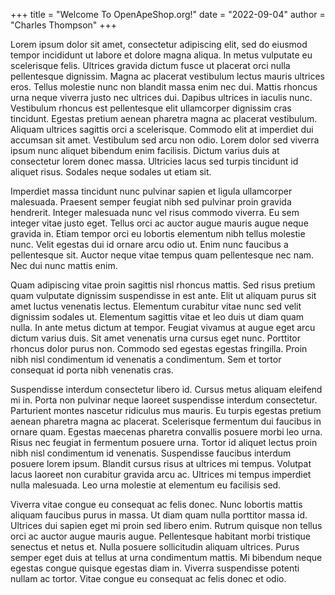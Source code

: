 +++
title = "Welcome To OpenApeShop.org!"
date = "2022-09-04"
author = "Charles Thompson"
+++

Lorem ipsum dolor sit amet, consectetur adipiscing elit, sed do eiusmod tempor incididunt ut labore et dolore magna aliqua. In metus vulputate eu scelerisque felis. Ultrices gravida dictum fusce ut placerat orci nulla pellentesque dignissim. Magna ac placerat vestibulum lectus mauris ultrices eros. Tellus molestie nunc non blandit massa enim nec dui. Mattis rhoncus urna neque viverra justo nec ultrices dui. Dapibus ultrices in iaculis nunc. Vestibulum rhoncus est pellentesque elit ullamcorper dignissim cras tincidunt. Egestas pretium aenean pharetra magna ac placerat vestibulum. Aliquam ultrices sagittis orci a scelerisque. Commodo elit at imperdiet dui accumsan sit amet. Vestibulum sed arcu non odio. Lorem dolor sed viverra ipsum nunc aliquet bibendum enim facilisis. Dictum varius duis at consectetur lorem donec massa. Ultricies lacus sed turpis tincidunt id aliquet risus. Sodales neque sodales ut etiam sit.

Imperdiet massa tincidunt nunc pulvinar sapien et ligula ullamcorper malesuada. Praesent semper feugiat nibh sed pulvinar proin gravida hendrerit. Integer malesuada nunc vel risus commodo viverra. Eu sem integer vitae justo eget. Tellus orci ac auctor augue mauris augue neque gravida in. Etiam tempor orci eu lobortis elementum nibh tellus molestie nunc. Velit egestas dui id ornare arcu odio ut. Enim nunc faucibus a pellentesque sit. Auctor neque vitae tempus quam pellentesque nec nam. Nec dui nunc mattis enim.

Quam adipiscing vitae proin sagittis nisl rhoncus mattis. Sed risus pretium quam vulputate dignissim suspendisse in est ante. Elit ut aliquam purus sit amet luctus venenatis lectus. Elementum curabitur vitae nunc sed velit dignissim sodales ut. Elementum sagittis vitae et leo duis ut diam quam nulla. In ante metus dictum at tempor. Feugiat vivamus at augue eget arcu dictum varius duis. Sit amet venenatis urna cursus eget nunc. Porttitor rhoncus dolor purus non. Commodo sed egestas egestas fringilla. Proin nibh nisl condimentum id venenatis a condimentum. Sem et tortor consequat id porta nibh venenatis cras.

Suspendisse interdum consectetur libero id. Cursus metus aliquam eleifend mi in. Porta non pulvinar neque laoreet suspendisse interdum consectetur. Parturient montes nascetur ridiculus mus mauris. Eu turpis egestas pretium aenean pharetra magna ac placerat. Scelerisque fermentum dui faucibus in ornare quam. Egestas maecenas pharetra convallis posuere morbi leo urna. Risus nec feugiat in fermentum posuere urna. Tortor id aliquet lectus proin nibh nisl condimentum id venenatis. Suspendisse faucibus interdum posuere lorem ipsum. Blandit cursus risus at ultrices mi tempus. Volutpat lacus laoreet non curabitur gravida arcu ac. Ultrices mi tempus imperdiet nulla malesuada. Leo urna molestie at elementum eu facilisis sed.

Viverra vitae congue eu consequat ac felis donec. Nunc lobortis mattis aliquam faucibus purus in massa. Ut diam quam nulla porttitor massa id. Ultrices dui sapien eget mi proin sed libero enim. Rutrum quisque non tellus orci ac auctor augue mauris augue. Pellentesque habitant morbi tristique senectus et netus et. Nulla posuere sollicitudin aliquam ultrices. Purus semper eget duis at tellus at urna condimentum mattis. Mi bibendum neque egestas congue quisque egestas diam in. Viverra suspendisse potenti nullam ac tortor. Vitae congue eu consequat ac felis donec et odio.
